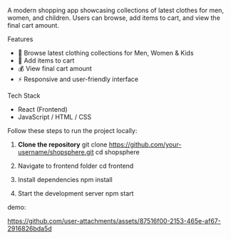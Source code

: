 A modern shopping app showcasing collections of latest clothes for men, women, and children. Users can browse, add items to cart, and view the final cart amount.

 Features
- 👕 Browse latest clothing collections for Men, Women & Kids  
- 🛒 Add items to cart  
- 💰 View final cart amount  
- ⚡ Responsive and user-friendly interface

 Tech Stack
- React (Frontend)  
- JavaScript / HTML / CSS  


Follow these steps to run the project locally:

1. **Clone the repository**
   git clone https://github.com/your-username/shopsphere.git
   cd shopsphere
   
2. Navigate to frontend folder
cd frontend


3. Install dependencies
npm install

4. Start the development server
npm start


demo:

https://github.com/user-attachments/assets/87516f00-2153-465e-af67-2916826bda5d




